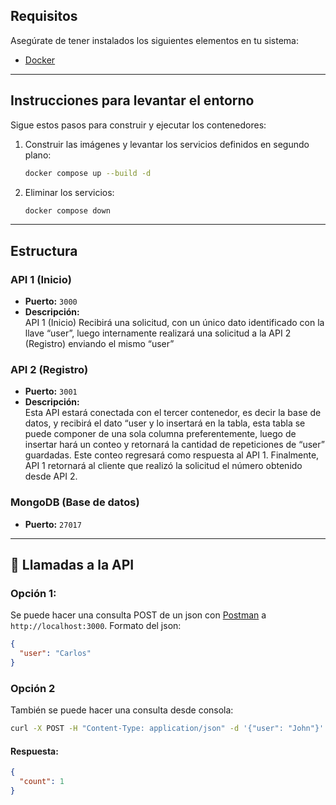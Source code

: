 ## Requisitos

Asegúrate de tener instalados los siguientes elementos en tu sistema:
- [Docker](https://www.docker.com/)

---

## Instrucciones para levantar el entorno

Sigue estos pasos para construir y ejecutar los contenedores:

1. Construir las imágenes y levantar los servicios definidos en segundo plano:
   ```bash
   docker compose up --build -d
   ```
2. Eliminar los servicios:
   ```bash
   docker compose down
   ```

---

## Estructura

### API 1 (Inicio)
- **Puerto:** `3000`
- **Descripción:**  
  API 1 (Inicio)
  Recibirá una solicitud, con un único dato identificado con la llave “user”, luego internamente realizará una solicitud a la API 2 (Registro) enviando el mismo “user”

### API 2 (Registro)
- **Puerto:** `3001`
- **Descripción:**  
  Esta API estará conectada con el tercer contenedor, es decir la base de datos, y recibirá el dato “user y lo insertará en la tabla, esta tabla se puede componer de una sola columna preferentemente, luego de insertar hará un conteo y retornará la cantidad de repeticiones de “user” guardadas. Este conteo regresará como respuesta al API 1.
  Finalmente, API 1 retornará al cliente que realizó la solicitud el número obtenido desde API 2.

### MongoDB (Base de datos)
- **Puerto:** `27017`

---

## 🔄 Llamadas a la API

### Opción 1:
Se puede hacer una consulta POST de un json con [Postman](https://www.postman.com/) a `http://localhost:3000`. Formato del json:
```json
{
  "user": "Carlos"
}

```

### Opción 2
También se puede hacer una consulta desde consola:
```bash
curl -X POST -H "Content-Type: application/json" -d '{"user": "John"}' http://localhost:3000/
```

#### Respuesta:
```json
{
  "count": 1
}
```